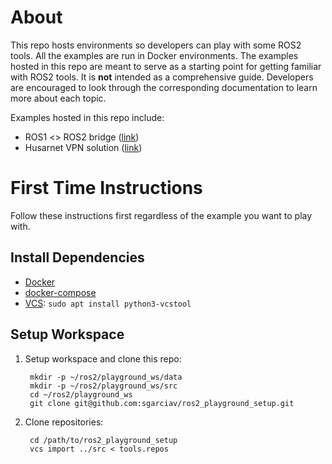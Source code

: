 # About

This repo hosts environments so developers can play with some ROS2 tools. All
the examples are run in Docker environments. The examples hosted in this repo
are meant to serve as a starting point for getting familiar with ROS2 tools. It
is **not** intended as a comprehensive guide. Developers are encouraged to look
through the corresponding documentation to learn more about each topic.

Examples hosted in this repo include:
* ROS1 <> ROS2 bridge ([link](https://github.com/Greenzie/ros2_test_environment/tree/master/ros_bridge))
* Husarnet VPN solution ([link](https://github.com/Greenzie/ros2_test_environment/tree/master/husarnet))

# First Time Instructions

Follow these instructions first regardless of the example you want to play
with.

## Install Dependencies

* [Docker](https://docs.docker.com/engine/install/ubuntu/)
* [docker-compose](https://docs.docker.com/compose/install/)
* [VCS](http://wiki.ros.org/vcstool): `sudo apt install python3-vcstool`

## Setup Workspace

1. Setup workspace and clone this repo:

        mkdir -p ~/ros2/playground_ws/data
        mkdir -p ~/ros2/playground_ws/src
        cd ~/ros2/playground_ws
        git clone git@github.com:sgarciav/ros2_playground_setup.git

2. Clone repositories:

        cd /path/to/ros2_playground_setup
        vcs import ../src < tools.repos
